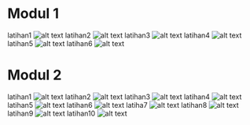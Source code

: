 # Modul 1
latihan1
![alt text](https://github.com/RifqiYanuar/Pengumpulan-Modul-I-dan-II/blob/master/latihan1.1.png)
latihan2
![alt text](https://github.com/RifqiYanuar/Pengumpulan-Modul-I-dan-II/blob/master/latihan2.1.png)
latihan3
![alt text](https://github.com/RifqiYanuar/Pengumpulan-Modul-I-dan-II/blob/master/latihan3.1.png)
latihan4
![alt text](https://github.com/RifqiYanuar/Pengumpulan-Modul-I-dan-II/blob/master/latihan4.1.png)
latihan5
![alt text](https://github.com/RifqiYanuar/Pengumpulan-Modul-I-dan-II/blob/master/latihan5.1.png)
latihan6
![alt text](https://github.com/RifqiYanuar/Pengumpulan-Modul-I-dan-II/blob/master/latihan6.1.png)

# Modul 2
latihan1
![alt text](https://github.com/RifqiYanuar/Pengumpulan-Modul-I-dan-II/blob/master/latihan1.2.png)
latihan2
![alt text](https://github.com/RifqiYanuar/Pengumpulan-Modul-I-dan-II/blob/master/latihan2.2.png)
latihan3
![alt text](https://github.com/RifqiYanuar/Pengumpulan-Modul-I-dan-II/blob/master/latihan3.2.png)
latihan4
![alt text](https://github.com/RifqiYanuar/Pengumpulan-Modul-I-dan-II/blob/master/latihan4.2.png)
latihan5
![alt text](https://github.com/RifqiYanuar/Pengumpulan-Modul-I-dan-II/blob/master/latihan5.2.png)
latihan6
![alt text](https://github.com/RifqiYanuar/Pengumpulan-Modul-I-dan-II/blob/master/latihan6.2.png)
latiha7
![alt text](https://github.com/RifqiYanuar/Pengumpulan-Modul-I-dan-II/blob/master/latihan7.2.png)
latihan8
![alt text](https://github.com/RifqiYanuar/Pengumpulan-Modul-I-dan-II/blob/master/latihan8.2.png)
latihan9
![alt text](https://github.com/RifqiYanuar/Pengumpulan-Modul-I-dan-II/blob/master/latihan9.2.png)
latihan10
![alt text](https://github.com/RifqiYanuar/Pengumpulan-Modul-I-dan-II/blob/master/latihan10.2.png)

